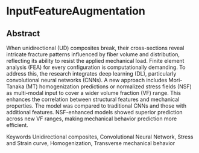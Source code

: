 # InputFeatureAugmentation

## Abstract

When unidirectional (UD) composites break, their cross-sections reveal intricate fracture patterns influenced by fiber volume and distribution, reflecting its ability to resist the applied mechanical load. Finite element analysis (FEA) for every configuration is computationally demanding. To address this, the research integrates deep learning (DL), particularly convolutional neural networks (CNNs). A new approach includes Mori-Tanaka (MT) homogenization predictions or normalized stress fields (NSF) as multi-modal input to cover a wider volume fraction (VF) range. This enhances the correlation between structural features and mechanical properties. The model was compared to traditional CNNs and those with additional features. NSF-enhanced models showed superior prediction across new VF ranges, making mechanical behavior prediction more efficient.

Keywords Unidirectional composites, Convolutional Neural Network, Stress and Strain curve, Homogenization, Transverse mechanical behavior
